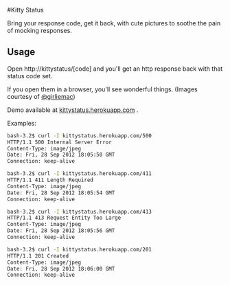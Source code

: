 #Kitty Status

Bring your response code, get it back, with cute pictures to soothe the pain of mocking responses.

## Usage

Open http://kittystatus/[code] and you'll get an http response back with that status code set.

If you open them in a browser, you'll see wonderful things. (Images courtesy of [@girliemac](http://www.flickr.com/photos/girliemac/))

Demo available at [kittystatus.herokuapp.com](http://kittystatus.herokuapp.com) .

Examples:


```sh
bash-3.2$ curl -I kittystatus.herokuapp.com/500
HTTP/1.1 500 Internal Server Error
Content-Type: image/jpeg
Date: Fri, 28 Sep 2012 18:05:50 GMT
Connection: keep-alive

bash-3.2$ curl -I kittystatus.herokuapp.com/411
HTTP/1.1 411 Length Required
Content-Type: image/jpeg
Date: Fri, 28 Sep 2012 18:05:54 GMT
Connection: keep-alive

bash-3.2$ curl -I kittystatus.herokuapp.com/413
HTTP/1.1 413 Request Entity Too Large
Content-Type: image/jpeg
Date: Fri, 28 Sep 2012 18:05:56 GMT
Connection: keep-alive

bash-3.2$ curl -I kittystatus.herokuapp.com/201
HTTP/1.1 201 Created
Content-Type: image/jpeg
Date: Fri, 28 Sep 2012 18:06:00 GMT
Connection: keep-alive
```
